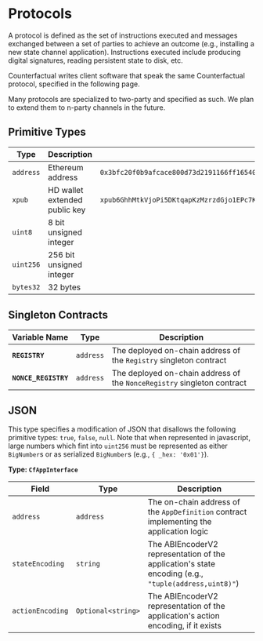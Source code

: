 # Protocols

A protocol is defined as the set of instructions executed and messages exchanged between a set of parties to achieve an outcome (e.g., installing a new state channel application). Instructions executed include producing digital signatures, reading persistent state to disk, etc.

Counterfactual writes client software that speak the same Counterfactual protocol, specified in the following page.

Many protocols are specialized to two-party and specified as such. We plan to extend them to n-party channels in the future.

## Primitive Types

|   Type    |          Description          |                                                      Sample                                                       |
| --------- | ----------------------------- | ----------------------------------------------------------------------------------------------------------------- |
| `address` | Ethereum address              | `0x3bfc20f0b9afcace800d73d2191166ff16540258`                                                                      |
| `xpub`    | HD wallet extended public key | `xpub6GhhMtkVjoPi5DKtqapKzMzrzdGjo1EPc7Ka6KdeoXYdCrTBH1Hu1wKysm8boWSy8VeTKVJi6gQJ2qJ4YG2ZhvFDcUUgMJrFCJWN1PGtBry` |
| `uint8`   | 8 bit unsigned integer        |                                                                                                                   |
| `uint256` | 256 bit unsigned integer      |                                                                                                                   |
| `bytes32` | 32 bytes                      |                                                                                                                   |

## Singleton Contracts

|    Variable Name     |   Type    |                               Description                               |
| -------------------- | --------- | ----------------------------------------------------------------------- |
| **`REGISTRY`**       | `address` | The deployed on-chain address of the `Registry` singleton contract      |
| **`NONCE_REGISTRY`** | `address` | The deployed on-chain address of the `NonceRegistry` singleton contract |

## JSON

This type specifies a modification of JSON that disallows the following primitive types: `true`, `false`, `null`. Note that when represented in javascript, large numbers which fint into `uint256` must be represented as either `BigNumber`s or as serialized `BigNumber`s (e.g., `{ _hex: '0x01'}`).

**Type: `CfAppInterface`**

|      Field       |        Type        |                                             Description                                              |
| ---------------- | ------------------ | ---------------------------------------------------------------------------------------------------- |
| `address`        | `address`          | The on-chain address of the `AppDefinition` contract implementing the application logic              |
| `stateEncoding`  | `string`           | The ABIEncoderV2 representation of the application's state encoding (e.g., `"tuple(address,uint8)"`) |
| `actionEncoding` | `Optional<string>` | The ABIEncoderV2 representation of the application's action encoding, if it exists                   |
